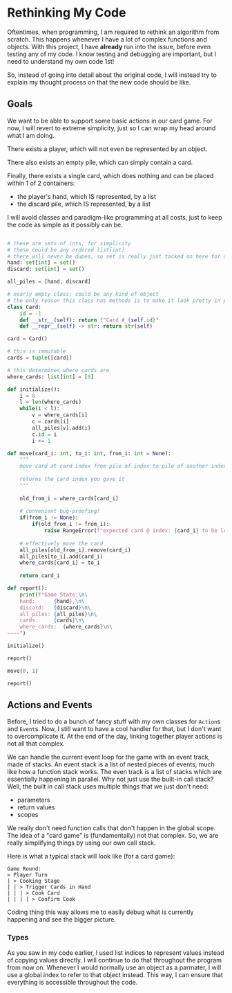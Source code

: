 # Rethinking My Code
Oftentimes, when programming, I am required to rethink an algorithm from scratch. This happens whenever I have a lot of complex functions and objects. With this project, I have **already** run into the issue, before even testing any of my code. I know testing and debugging are important, but I need to understand my own code 1st!

So, instead of going into detail about the original code, I will instead try to explain my thought process on that the new code should be like.

## Goals
We want to be able to support some basic actions in our card game. For now, I will revert to extreme simplicity, just so I can wrap my head around what I am doing.

There exists a player, which will not even be represented by an object.

There also exists an empty pile, which can simply contain a card.

Finally, there exists a single card, which does nothing and can be placed within 1 of 2 containers:
* the player's hand, which IS represented, by a list
* the discard pile, which IS represented, by a list

I will avoid classes and paradigm-like programming at all costs, just to keep the code as simple as it possibly can be.

```py

# these are sets of ints, for simplicity
# these could be any ordered list[int]
# there will never be dupes, so set is really just tacked on here for semantic reasons
hand: set[int] = set()
discard: set[int] = set()

all_piles = [hand, discard]

# nearly empty class; could be any kind of object
# the only reason this class has methods is to make it look pretty in print statements
class Card:
    id = -1
    def __str__(self): return f"Card #_{self.id}"
    def __repr__(self) -> str: return str(self)

card = Card()

# this is immutable
cards = tuple([card])

# this determines where cards are
where_cards: list[int] = [0]

def initialize():
    i = 0
    l = len(where_cards)
    while(i < l):
        v = where_cards[i]
        c = cards[i]
        all_piles[v].add(i)
        c.id = i
        i += 1

def move(card_i: int, to_i: int, from_i: int = None):
    """
    move card at card index from pile of index to pile of another index
    
    returns the card index you gave it
    """
    
    old_from_i = where_cards[card_i]
    
    # convenient bug-proofing!
    if(from_i != None):
        if(old_from_i != from_i):
            raise RangeError(f"expected card @ index: {card_i} to be located in pile # {from_i}, but found that it was actually in pile # {old_from_i}")
    
    # effectively move the card
    all_piles[old_from_i].remove(card_i)
    all_piles[to_i].add(card_i)
    where_cards[card_i] = to_i
    
    return card_i

def report():
    print(f"Game State:\n\
    hand:      {hand},\n\
    discard:   {discard}\n\
    all_piles: {all_piles}\n\
    cards:     {cards}\n\
    where_cards:  {where_cards}\n\
~~~~")

initialize()

report()

move(0, 1)

report()

```


## Actions and Events
Before, I tried to do a bunch of fancy stuff with my own classes for `Action`s and `Event`s. Now, I still want to have a cool handler for that, but I don't want to overcomplicate it. At the end of the day, linking together player actions is not all that complex.

We can handle the current event loop for the game with an event track, made of stacks. An event stack is a list of nested pieces of events, much like how a function stack works. The even track is a list of stacks which are essentially happening in parallel. Why not just use the built-in call stack? Well, the built in call stack uses multiple things that we just don't need:
* parameters
* return values
* scopes

We really don't need function calls that don't happen in the global scope. The idea of a "card game" is (fundamentally) not that complex. So, we are really simplifying things by using our own call stack.

Here is what a typical stack will look like (for a card game):
```
Game Round:
> Player Turn
| > Cooking Stage
| | > Trigger Cards in Hand
| | | > Cook Card
| | | | > Confirm Cook
```

Coding thing this way allows me to easily debug what is currently happening and see the bigger picture.

### Types
As you saw in my code earlier, I used list indices to represent values instead of copying values directly. I will continue to do that throughout the program from now on. Whenever I would normally use an object as a parmater, I will use a global index to refer to that object instead. This way, I can ensure that everything is accessible throughout the code.



